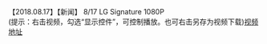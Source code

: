 【2018.08.17】【新闻】 8/17 LG Signature 1080P         
(提示：右击视频，勾选“显示控件”，可控制播放。也可右击另存为视频下载)[视频地址](https://video.h5.weibo.cn/1034:4276876701852776/4276877004634213)

